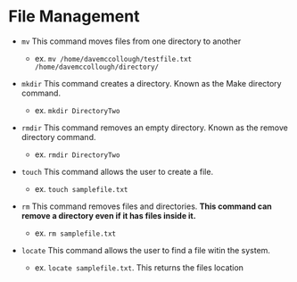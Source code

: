 # File Management

- `mv`      This command moves files from one directory to another 
    - ex. `mv /home/davemccollough/testfile.txt /home/davemccollough/directory/`

- `mkdir`   This command creates a directory.  Known as the Make directory command.  
    - ex. `mkdir DirectoryTwo`

- `rmdir`   This command removes an empty directory.  Known as the remove directory command.  
    - ex. `rmdir DirectoryTwo`

- `touch`   This command allows the user to create a file.  
    - ex. `touch samplefile.txt`

- `rm`      This command removes files and directories.  **This command can remove a directory even if it has files inside it.**
    - ex. `rm samplefile.txt`

- `locate`  This command allows the user to find a file witin the system.  
    - ex. `locate samplefile.txt`.  This returns the files location
